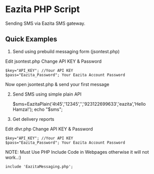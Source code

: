 Eazita PHP Script
=================

Sending SMS via Eazita SMS gateway.


Quick Examples
--------------

1) Send using prebuild messaging form (jsontest.php)

Edit jsontest.php
Change API KEY & Password

	$key="API_KEY"; //Your API KEY
	$pass="Eazita_Password"; Your Eazita Account Password

Now open jsontest.php & send your first message


2) Send SMS using simple plain API


	$sms=EazitaPlain('4t45','12345','','923122699633','eazita','Hello Hamza!');
	echo "$sms";


3) Get delivery reports

Edit dlvr.php
Change API KEY & Password

	$key="API_KEY"; //Your API KEY
	$pass="Eazita_Password"; Your Eazita Account Password


NOTE: Must Use PHP Include Code in Webpages otherwise it will not work..:)
			
	include 'EazitaMessaging.php';
